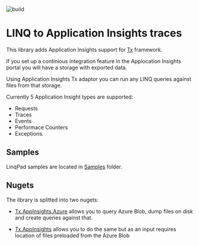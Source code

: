 ![build](https://travis-ci.org/Tuatan/tx.appinsights.svg?branch=master)

# LINQ to Application Insights traces

This library adds Application Insights support for [Tx](http://tx.codeplex.com/) framework.

If you set up a continious integration feature in the Applocation Insights portal you will have a storage with exported data.

Using Application Insights Tx adaptor you can run any LINQ queries against files from that storage.

Currently 5 Application Insight types are supported:

* Requests
* Traces
* Events
* Performace Counters
* Exceptions.

## Samples

LinqPad samples are located in [Samples](./Samples/) folder.

## Nugets

The library is splitted into two nugets:

- [Tx.AppInsights.Azure](http://www.nuget.org/packages/Tx.AppInsights.Azure/) allows you to query Azure Blob, dump files on disk and create queries against that. 

- [Tx.AppInsights](http://www.nuget.org/packages/Tx.AppInsights/) allows you to do the same but as an input requires location of files preloaded from the Azure Blob
